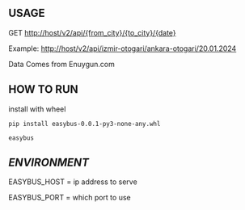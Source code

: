 USAGE
---------------------

GET <http://host/v2/api/{from_city}/{to_city}/{date}>


Example: <http://host/v2/api/izmir-otogari/ankara-otogari/20.01.2024>

Data Comes from Enuygun.com

HOW TO RUN
--------------------

install with wheel

```Shell
pip install easybus-0.0.1-py3-none-any.whl

easybus 

```

*ENVIRONMENT*
--------------------


EASYBUS_HOST = ip address to serve

EASYBUS_PORT = which port to use


